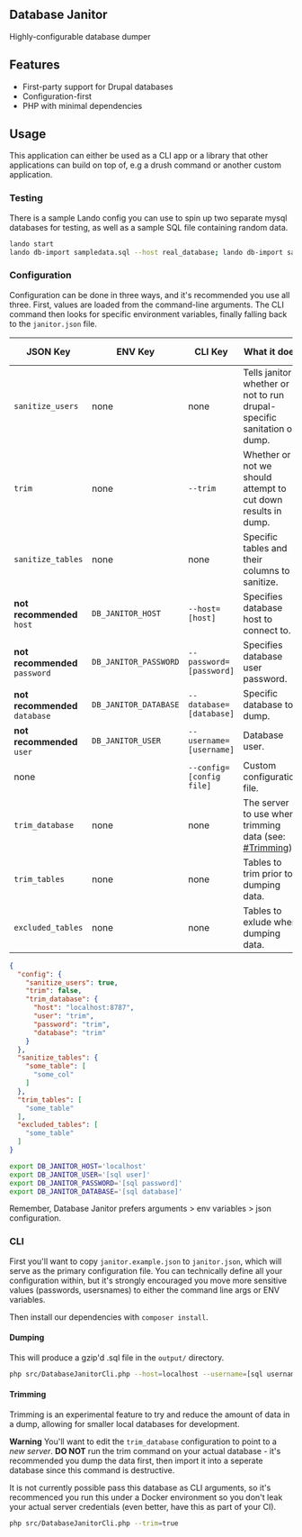 Database Janitor
---

Highly-configurable database dumper

## Features

 - First-party support for Drupal databases
 - Configuration-first
 - PHP with minimal dependencies

## Usage

This application can either be used as a CLI app or a library that other applications can build on top of, e.g a drush
command or another custom application.

### Testing

There is a sample Lando config you can use to spin up two separate mysql databases for testing, as well as a sample SQL
file containing random data.

```bash
lando start
lando db-import sampledata.sql --host real_database; lando db-import sampledata.sql --host trim_database
```

### Configuration

Configuration can be done in three ways, and it's recommended you use all three. First, values are loaded from the
command-line arguments. The CLI command then looks for specific environment variables, finally falling back to the
`janitor.json` file.

|JSON Key|ENV Key|CLI Key|What it does|Default value|
|---|------------|-------------|---|---|
|`sanitize_users`|none|none|Tells janitor whether or not to run drupal-specific sanitation on dump.|`true`|
|`trim`|none|`--trim`|Whether or not we should attempt to cut down results in dump.|`false`|
|`sanitize_tables`|none|none|Specific tables and their columns to sanitize.| |
|**not recommended** `host` |`DB_JANITOR_HOST`|`--host=[host]`|Specifies database host to connect to.| |
|**not recommended** `password` |`DB_JANITOR_PASSWORD`|`--password=[password]`|Specifies database user password.| |
|**not recommended** `database` |`DB_JANITOR_DATABASE`|`--database=[database]`|Specific database to dump.| |
|**not recommended** `user` |`DB_JANITOR_USER`|`--username=[username]`|Database user.| |
| none | |`--config=[config file]`|Custom configuration file.| |
| `trim_database` | none | none | The server to use when trimming data (see: [#Trimming](#trimming)).|Lando|
| `trim_tables` | none | none | Tables to trim prior to dumping data.| |
| `excluded_tables` | none | none | Tables to exlude when dumping data.| |

```json
{
  "config": {
    "sanitize_users": true,
    "trim": false,
    "trim_database": {
      "host": "localhost:8787",
      "user": "trim",
      "password": "trim",
      "database": "trim"
    }
  },
  "sanitize_tables": {
    "some_table": [
      "some_col"
    ]
  },
  "trim_tables": [
    "some_table"
  ],
  "excluded_tables": [
    "some_table"
  ]
}
```

```bash
export DB_JANITOR_HOST='localhost'
export DB_JANITOR_USER='[sql user]'
export DB_JANITOR_PASSWORD='[sql password]'
export DB_JANITOR_DATABASE='[sql database]'
```

Remember, Database Janitor prefers arguments > env variables > json configuration.

### CLI

First you'll want to copy `janitor.example.json` to `janitor.json`, which will serve as the primary configuration file.
You can technically define all your configuration within, but it's strongly encouraged you move more sensitive values
(passwords, usersnames) to either the command line args or ENV variables.

Then install our dependencies with `composer install`.

#### Dumping

This will produce a gzip'd .sql file in the `output/` directory.

```bash
php src/DatabaseJanitorCli.php --host=localhost --username=[sql username] --password=[sql password] --database=[sql database]
```

#### Trimming

Trimming is an experimental feature to try and reduce the amount of data in a dump, allowing for smaller 
local databases for development.

**Warning** 
You'll want to edit the `trim_database` configuration to point to a _new server_. **DO NOT** run the trim
command on your actual database - it's recommended you dump the data first, then import it into a seperate
database since this command is destructive.

It is not currently possible pass this database as CLI arguments, so it's recommenced you run this under
a Docker environment so you don't leak your actual server credentials (even better, have this as part of
your CI).

```bash
php src/DatabaseJanitorCli.php --trim=true
```
